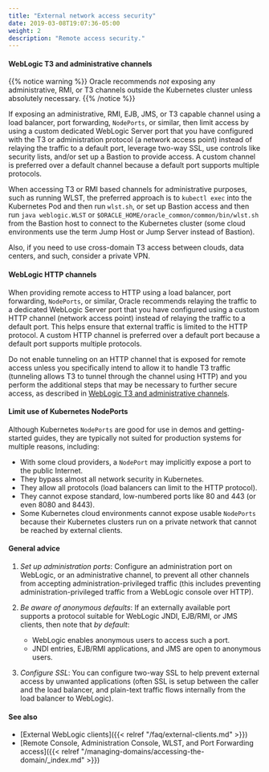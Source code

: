 ```yaml
---
title: "External network access security"
date: 2019-03-08T19:07:36-05:00
weight: 2
description: "Remote access security."
---
```


#### WebLogic T3 and administrative channels

{{% notice warning %}}
Oracle recommends _not_ exposing any administrative, RMI, or T3 channels outside the Kubernetes cluster
unless absolutely necessary.
{{% /notice %}}

If exposing an administrative, RMI, EJB, JMS, or T3 capable
channel using a load balancer,
port forwarding, `NodePorts`, or similar,
then limit access by using a custom
dedicated WebLogic Server port that you have configured
with the T3 or administration protocol (a network access point)
instead of relaying the traffic to a default port,
leverage two-way SSL, use controls like security lists,
and/or set up a Bastion to provide access. A custom channel
is preferred over a default channel because a default port supports
multiple protocols.

When accessing T3 or RMI based channels for administrative purposes,
such as running WLST, the preferred approach is to `kubectl exec` into
the Kubernetes Pod and then run `wlst.sh`, or set up Bastion access and then run
`java weblogic.WLST` or `$ORACLE_HOME/oracle_common/common/bin/wlst.sh`
from the Bastion host to connect to the Kubernetes cluster
(some cloud environments use the term Jump Host or Jump Server instead of Bastion).

Also, if you need to use cross-domain T3 access
between clouds, data centers, and such, consider a private VPN.

#### WebLogic HTTP channels

When providing remote access to HTTP using a load balancer,
port forwarding, `NodePorts`, or similar,
Oracle recommends relaying the traffic to a dedicated
WebLogic Server port that you have configured
using a custom HTTP channel (network access point)
instead of relaying the traffic to a default port.
This helps ensure that external
traffic is limited to the HTTP protocol. A custom HTTP channel
is preferred over a default port because a default port supports
multiple protocols.

Do not enable tunneling on an HTTP channel
that is exposed for remote access unless you specifically
intend to allow it to handle T3 traffic
(tunneling allows T3 to tunnel through the channel using HTTP)
and you perform the additional steps that may be necessary
to further secure access, as described
in [WebLogic T3 and administrative channels](#weblogic-t3-and-administrative-channels).

#### Limit use of Kubernetes NodePorts

Although Kubernetes `NodePorts` are good for use in demos and getting-started guides,
they are typically not suited for production systems for multiple reasons, including:

- With some cloud providers, a `NodePort` may implicitly expose a port to the public Internet.
- They bypass almost all network security in Kubernetes.
- They allow all protocols (load balancers can limit to the HTTP protocol).
- They cannot expose standard, low-numbered ports like 80 and 443 (or even 8080 and 8443).
- Some Kubernetes cloud environments cannot expose usable `NodePorts` because their Kubernetes clusters run on a private network that cannot be reached by external clients.

#### General advice

1. _Set up administration ports_: Configure an administration port on WebLogic, or an administrative channel, to prevent
   all other channels from accepting administration-privileged traffic
   (this includes preventing administration-privileged traffic from a WebLogic console over HTTP).

1. _Be aware of anonymous defaults_:
   If an externally available port supports a protocol suitable for WebLogic
   JNDI, EJB/RMI, or JMS clients,
   then note that _by default_:
   - WebLogic enables anonymous users to access such a port.
   - JNDI entries, EJB/RMI applications, and JMS are open to anonymous users.

1. _Configure SSL_:
   You can configure two-way SSL to help prevent external access by unwanted applications
   (often SSL is setup between the caller and the load balancer, and plain-text
   traffic flows internally from the load balancer to WebLogic).

#### See also

- [External WebLogic clients]({{< relref "/faq/external-clients.md" >}})
- [Remote Console, Administration Console, WLST, and Port Forwarding access]({{< relref "/managing-domains/accessing-the-domain/_index.md" >}})
